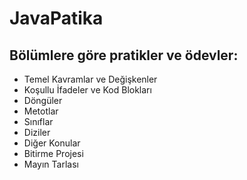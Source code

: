 # JavaPatika 
## Bölümlere göre pratikler ve ödevler:
- Temel Kavramlar ve Değişkenler
- Koşullu İfadeler ve Kod Blokları
- Döngüler
- Metotlar
- Sınıflar
- Diziler
- Diğer Konular
- Bitirme Projesi
- Mayın Tarlası

